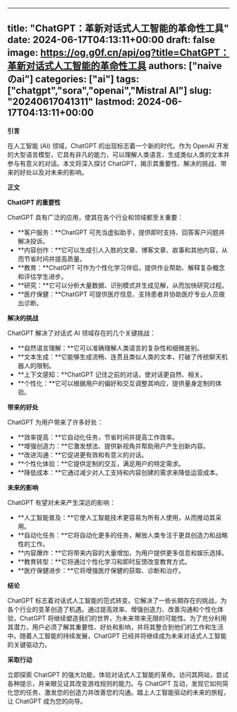 
---
title: "ChatGPT：革新对话式人工智能的革命性工具"
date: 2024-06-17T04:13:11+00:00
draft: false
image: https://og.g0f.cn/api/og?title=ChatGPT：革新对话式人工智能的革命性工具
authors: ["naiveのai"]
categories: ["ai"]
tags: ["chatgpt","sora","openai","Mistral AI"]
slug: "20240617041311"
lastmod: 2024-06-17T04:13:11+00:00
---
**引言**

在人工智能 (AI) 领域，ChatGPT 的出现标志着一个新的时代。作为 OpenAI 开发的大型语言模型，它具有非凡的能力，可以理解人类语言、生成类似人类的文本并参与有意义的对话。本文将深入探讨 ChatGPT，揭示其重要性、解决的挑战、带来的好处以及对未来的影响。

**正文**

**ChatGPT 的重要性**

ChatGPT 具有广泛的应用，使其在各个行业和领域都至关重要：

* **客户服务：**ChatGPT 可充当虚拟助手，提供即时支持、回答客户问题并解决投诉。
* **内容创作：**它可以生成引人入胜的文章、博客文章、故事和其他内容，从而节省时间并提高质量。
* **教育：**ChatGPT 可作为个性化学习伴侣，提供作业帮助、解释复杂概念和评估学生进步。
* **研究：**它可以分析大量数据、识别模式并生成见解，从而加快研究过程。
* **医疗保健：**ChatGPT 可提供医疗信息、支持患者并协助医疗专业人员做出诊断。

**解决的挑战**

ChatGPT 解决了对话式 AI 领域存在的几个关键挑战：

* **自然语言理解：**它可以准确理解人类语言的复杂性和细微差别。
* **文本生成：**它能够生成流畅、连贯且类似人类的文本，打破了传统聊天机器人的限制。
* **上下文感知：**ChatGPT 记住之前的对话，使对话更自然、相关。
* **个性化：**它可以根据用户的偏好和交互调整其响应，提供量身定制的体验。

**带来的好处**

ChatGPT 为用户带来了许多好处：

* **效率提高：**它自动化任务，节省时间并提高工作效率。
* **增强创造力：**它激发想法、提供新视角并帮助用户产生创新内容。
* **改进沟通：**它促进更有效和有意义的对话。
* **个性化体验：**它提供定制的交互，满足用户的特定需求。
* **降低成本：**它通过减少对人工支持和内容创建的需求来降低运营成本。

**未来的影响**

ChatGPT 有望对未来产生深远的影响：

* **人工智能普及：**它使人工智能技术更容易为所有人使用，从而推动其采用。
* **自动化任务：**它将自动化更多的任务，解放人类专注于更具创造力和战略性的工作。
* **内容爆炸：**它将带来内容的大量增加，为用户提供更多信息和娱乐选择。
* **教育转型：**它将通过个性化学习和即时反馈改变教育方式。
* **医疗保健进步：**它将增强医疗保健的获取、诊断和治疗。

**结论**

ChatGPT 标志着对话式人工智能的范式转变。它解决了一些长期存在的挑战，为各个行业的变革创造了机遇。通过提高效率、增强创造力、改善沟通和个性化体验，ChatGPT 将继续塑造我们的世界，为未来带来无限的可能性。为了充分利用其潜力，用户必须了解其重要性、好处和影响，并将其整合到他们的工作和生活中。随着人工智能的持续发展，ChatGPT 已经并将继续成为未来对话式人工智能的关键驱动力。

**采取行动**

立即探索 ChatGPT 的强大功能，体验对话式人工智能的革命。访问其网站，尝试各种提示，并亲眼见证其改变游戏规则的能力。与 ChatGPT 互动，发现它如何简化您的任务、激发您的创造力并改善您的沟通。踏上人工智能驱动的未来的旅程，让 ChatGPT 成为您的向导。